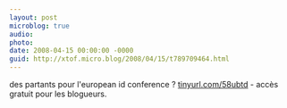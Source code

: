 ```yaml
---
layout: post
microblog: true
audio: 
photo: 
date: 2008-04-15 00:00:00 -0000
guid: http://xtof.micro.blog/2008/04/15/t789709464.html
---
```

des partants pour l'european id conference ? [tinyurl.com/58ubtd](http://tinyurl.com/58ubtd) - accès gratuit pour les blogueurs.
